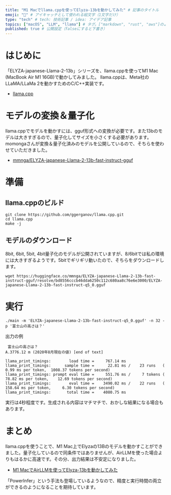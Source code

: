 ```yaml
---
title: "M1 Macでllama.cppを使ってElyza-13bを動かしてみた" # 記事のタイトル
emoji: "🦙" # アイキャッチとして使われる絵文字（1文字だけ）
type: "tech" # tech: 技術記事 / idea: アイデア記事
topics: ["macOS", "LLM", "llama"] # タグ。["markdown", "rust", "aws"]のように指定する
published: true # 公開設定（falseにすると下書き）
---
```


# はじめに

「ELYZA-japanese-Llama-2-13b」シリーズを、llama.cppを使ってM1 Mac (MacBook Air M1 16GB)で動かしてみました。
llama.cppは、Meta社のLLaMA/LLaMa 2を動かすためのC/C++実装です。

- [llama.cpp](https://github.com/ggerganov/llama.cpp)

# モデルの変換＆量子化

llama.cppでモデルを動かすには、gguf形式への変換が必要です。また13bのモデルは大きすぎるので、量子化してサイズを小さくする必要があります。
momongaさんが変換＆量子化済みのモデルを公開しているので、そちらを使わせていただきました。

- [mmnga/ELYZA-japanese-Llama-2-13b-fast-instruct-gguf](https://huggingface.co/mmnga/ELYZA-japanese-Llama-2-13b-fast-instruct-gguf/tree/bd8556cccb46dda6250c112c680aa8c76e6e3000)

# 準備

## llama.cppのビルド

```
git clone https://github.com/ggerganov/llama.cpp.git
cd llama.cpp
make -j
```

## モデルのダウンロード

8bit, 6bit, 5bit, 4bit量子化のモデルが公開されていますが、8/6bitでは私の環境には大きすぎるようです。5bitでギリギリ動いたので、そちらをダウンロードします。

```
wget https://huggingface.co/mmnga/ELYZA-japanese-Llama-2-13b-fast-instruct-gguf/resolve/bd8556cccb46dda6250c112c680aa8c76e6e3000/ELYZA-japanese-Llama-2-13b-fast-instruct-q5_0.gguf
```

# 実行

```
./main -m 'ELYZA-japanese-Llama-2-13b-fast-instruct-q5_0.gguf' -n 32 -p '富士山の高さは？'
```

出力の例
```
 富士山の高さは？
A.3776.12 m (2020年8月現在の値) [end of text]

llama_print_timings:        load time =     767.14 ms
llama_print_timings:      sample time =      22.81 ms /    23 runs   (    0.99 ms per token,  1008.37 tokens per second)
llama_print_timings: prompt eval time =     551.76 ms /     7 tokens (   78.82 ms per token,    12.69 tokens per second)
llama_print_timings:        eval time =    3490.02 ms /    22 runs   (  158.64 ms per token,     6.30 tokens per second)
llama_print_timings:       total time =    4080.75 ms
```

実行は4秒程度です。生成される内容はマチマチで、おかしな結果になる場合もあります。

# まとめ

llama.cppを使うことで、M1 Mac上でElyzaの13Bのモデルを動かすことができました。量子化しているので同条件ではありませんが、AirLLMを使った場合よりもはるかに高速です。その分、出力結果は不安定になりました。

- [M1 MacでAirLLMを使ってElyza-13bを動かしてみた](https://zenn.dev/mganeko/articles/airllm-elyza-mac)

「PowerInfer」という手法も登場しているようなので、精度と実行時間の両立ができるのようになることを期待しています。

